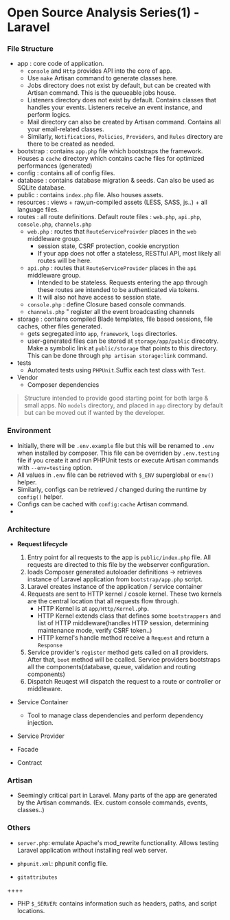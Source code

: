 # Open Source Analysis Series(1) - Laravel

### File Structure
- app : core code of application.
    - `console` and `Http` provides API into the core of app.
    - Use `make` Artisan command to generate classes here.
    - Jobs directory does not exist by default, but can be created with Artisan command. This is the queueable jobs house. 
    - Listeners directory does not exist by default. Contains classes that handles your events. Listeners receive an event instance, and perform logics. 
    - Mail directory can also be created by Artisan command. Contains all your email-related classes. 
    - Similarly, `Notifications`, `Policies`, `Providers`, and `Rules` directory are there to be created as needed.
- bootstrap : contains `app.php` file which bootstraps the framework. Houses a `cache` directory which contains cache files for optimized performances (generated)
- config : contains all of config files.
- database : contains database migration & seeds. Can also be used as SQLite database.
- public : contains `index.php` file. Also houses assets.
- resources : views + raw,un-compiled assets (LESS, SASS, js..) + all language files.
- routes : all route definitions. Default route files : `web.php`, `api.php`, `console.php`, `channels.php`
    - `web.php` : routes that `RouteServiceProivder` places in the `web` middleware group.
        - session state, CSRF protection, cookie encryption
        - If your app does not offer a stateless, RESTful API, most likely all routes will be here.
    - `api.php` : routes that `RouteServiceProvider` places in the `api` middleware group.
        - Intended to be stateless. Requests entering the app through these routes are intended to be authenticated via tokens.
        - It will also not have access to session state.
    - `console.php` : define Closure based console commands. 
    - `channels.php` " register all the event broadcasting channels
- storage : contains compiled Blade templates, file based sessions, file caches, other files generated. 
    - gets segregated into `app`, `framework`, `logs` directories.
    - user-generated files can be stored at `storage/app/public` direcotry. Make a symbolic link at `public/storage` that points to this directory. This can be done through `php artisan storage:link` command.
- tests
    - Automated tests using `PHPUnit`.Suffix each test class with `Test`. 
- Vendor
    - Composer dependencies

> Structure intended to provide good starting point for both large & small apps.
> No `models` directory, and placed in `app` directory by default but can be moved out if wanted by the developer.

### Environment
- Initially, there will be `.env.example` file but this will be renamed to `.env` when installed by composer. This file can be overriden by `.env.testing` file if you create it and run PHPUnit tests or execute Artisan commands with `--env=testing` option.
- All values in `.env` file can be retrieved with `$_ENV` superglobal or `env()` helper.
- Similarly, configs can be retrieved / changed during the runtime by `config()` helper.
- Configs can be cached with `config:cache` Artisan command. 
- 

### Architecture
- **Request lifecycle**
    1. Entry point for all requests to the app is `public/index.php` file. All requests are directed to this file by the webserver configuration.
    2. loads Composer generated autoloader definitions -> retrieves instance of Laravel application from `bootstrap/app.php` script.
    3. Laravel creates instance of the application / service container
    4. Requests are sent to HTTP kernel / cosole kernel. These two kernels are the central location that all requests flow through.
        - HTTP Kernel is at `app/Http/Kernel.php`.
        - HTTP Kernel extends class that defines some `bootstrappers` and list of HTTP middleware(handles HTTP session, determining maintenance mode, verify CSRF token..)
        - HTTP kernel's handle method receive a `Request` and return a `Response`
    5. Service provider's `register` method gets called on all providers. After that, `boot` method will be ccalled. Service providers bootstraps all the components(database, queue, validation and routing components)
    6. Dispatch Reuqest will dispatch the request to a route or controller or middleware.

- Service Container
    - Tool to manage class dependencies and perform dependency injection. 

- Service Provider

- Facade

- Contract

### Artisan
- Seemingly critical part in Laravel. Many parts of the app are generated by the Artisan commands. (Ex. custom console commands, events, classes..)

### Others
- `server.php`: emulate Apache's mod_rewrite functionality. Allows testing Laravel application without installing real web server.

- `phpunit.xml`: phpunit config file.

- `gitattributes`

++++
- PHP `$_SERVER`: contains information such as headers, paths, and script locations. 
